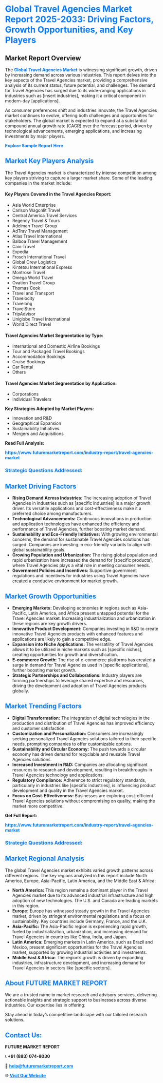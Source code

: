 <h1 style="color: #007BFF;">Global Travel Agencies Market Report 2025-2033: Driving Factors, Growth Opportunities, and Key Players</h1>

<section id="overview">
<h2>Market Report Overview</h2>
<p>The <a href="https://www.futuremarketreport.com/industry-report/travel-agencies-market" style="color: #007BFF; text-decoration: none;"><strong>Global Travel Agencies Market</strong></a> is witnessing significant growth, driven by increasing demand across various industries. This report delves into the key aspects of the Travel Agencies market, providing a comprehensive analysis of its current status, future potential, and challenges. The demand for Travel Agencies has surged due to its wide-ranging applications in industries such as [insert industries], making it a critical component in modern-day [applications].</p>
<p>As consumer preferences shift and industries innovate, the Travel Agencies market continues to evolve, offering both challenges and opportunities for stakeholders. The global market is expected to expand at a substantial compound annual growth rate (CAGR) over the forecast period, driven by technological advancements, emerging applications, and increasing investments by major players.</p>
</section>

<section id="overview">
<p><a href="https://www.futuremarketreport.com/request-sample/reportId=64200" style="color: #007BFF; text-decoration: none;"><strong>Explore Sample Report Here</strong></a></p>
</section>

<section id="key-players">
<h2 style="color: #007BFF;">Market Key Players Analysis</h2>
<p>The Travel Agencies market is characterized by intense competition among key players striving to capture a larger market share. Some of the leading companies in the market include:</p>
<h4>Key Players Covered in the Travel Agencies Report:</h4>
<ul><li>Asia World Enterprise</li><li>Carlson Wagonlit Travel</li><li>Central America Travel Services</li><li>Regency Travel &amp; Tours</li><li>Adelman Travel Group</li><li>AdTrav Travel Management</li><li>Atlas Travel International</li><li>Balboa Travel Management</li><li>Cain Travel</li><li>Expedia</li><li>Frosch International Travel</li><li>Global Crew Logistics</li><li>Kintetsu International Express</li><li>Montrose Travel</li><li>Omega World Travel</li><li>Ovation Travel Group</li><li>Thomas Cook</li><li>Travel and Transport</li><li>Travelocity</li><li>Travelong</li><li>TravelStore</li><li>TripAdvisor</li><li>Uniglobe Travel International</li><li>World Direct Travel</li></ul>
<h4>Travel Agencies Market Segmentation by Type:</h4>
<ul><li>International and Domestic Airline Bookings</li><li>Tour and Packaged Travel Bookings</li><li>Accommodation Bookings</li><li>Cruise Bookings</li><li>Car Rental</li><li>Others</li></ul>

<h4>Travel Agencies Market Segmentation by Application:</h4>
<ul><li>Corporations</li><li>Individual Travelers</li></ul>
<p><strong>Key Strategies Adopted by Market Players:</strong></p>
<ul>
<li>Innovation and R&D</li>
<li>Geographical Expansion</li>
<li>Sustainability Initiatives</li>
<li>Mergers and Acquisitions</li>
</ul>
</section>

<section>
<p><strong>Read Full Analysis: </strong></p><a href="https://www.futuremarketreport.com/industry-report/travel-agencies-market" style="color: #007BFF; text-decoration: none;"><strong>https://www.futuremarketreport.com/industry-report/travel-agencies-market</strong></a>
<h3 style="color: #007BFF;">Strategic Questions Addressed:</h3>
</section>

<section id="driving-factors">
<h2 style="color: #007BFF;">Market Driving Factors</h2>
<ul>
<li><strong>Rising Demand Across Industries:</strong> The increasing adoption of Travel Agencies in industries such as [specific industries] is a major growth driver. Its versatile applications and cost-effectiveness make it a preferred choice among manufacturers.</li>
<li><strong>Technological Advancements:</strong> Continuous innovations in production and application technologies have enhanced the efficiency and performance of Travel Agencies, further boosting market demand.</li>
<li><strong>Sustainability and Eco-Friendly Initiatives:</strong> With growing environmental concerns, the demand for sustainable Travel Agencies solutions has surged. Companies are investing in eco-friendly variants to align with global sustainability goals.</li>
<li><strong>Growing Population and Urbanization:</strong> The rising global population and rapid urbanization have increased the demand for [specific products], where Travel Agencies plays a vital role in meeting consumer needs.</li>
<li><strong>Government Policies and Incentives:</strong> Supportive government regulations and incentives for industries using Travel Agencies have created a conducive environment for market growth.</li>
</ul>
</section>

<section id="growth-opportunities">
<h2 style="color: #007BFF;">Market Growth Opportunities</h2>
<ul>
<li><strong>Emerging Markets:</strong> Developing economies in regions such as Asia-Pacific, Latin America, and Africa present untapped potential for the Travel Agencies market. Increasing industrialization and urbanization in these regions are key growth drivers.</li>
<li><strong>Innovative Product Development:</strong> Companies investing in R&D to create innovative Travel Agencies products with enhanced features and applications are likely to gain a competitive edge.</li>
<li><strong>Expansion into Niche Applications:</strong> The versatility of Travel Agencies allows it to be utilized in niche markets such as [specific niches], creating opportunities for growth and diversification.</li>
<li><strong>E-commerce Growth:</strong> The rise of e-commerce platforms has created a surge in demand for Travel Agencies used in [specific applications], further boosting market growth.</li>
<li><strong>Strategic Partnerships and Collaborations:</strong> Industry players are forming partnerships to leverage shared expertise and resources, driving the development and adoption of Travel Agencies products globally.</li>
</ul>
</section>

<section id="trending-factors">
<h2 style="color: #007BFF;">Market Trending Factors</h2>
<ul>
<li><strong>Digital Transformation:</strong> The integration of digital technologies in the production and distribution of Travel Agencies has improved efficiency and customer satisfaction.</li>
<li><strong>Customization and Personalization:</strong> Consumers are increasingly seeking personalized Travel Agencies solutions tailored to their specific needs, prompting companies to offer customizable options.</li>
<li><strong>Sustainability and Circular Economy:</strong> The push towards a circular economy has driven demand for recyclable and reusable Travel Agencies solutions.</li>
<li><strong>Increased Investment in R&D:</strong> Companies are allocating significant resources to research and development, resulting in breakthroughs in Travel Agencies technology and applications.</li>
<li><strong>Regulatory Compliance:</strong> Adherence to strict regulatory standards, particularly in industries like [specific industries], is influencing product development and quality in the Travel Agencies market.</li>
<li><strong>Focus on Cost-Effectiveness:</strong> Businesses are exploring cost-efficient Travel Agencies solutions without compromising on quality, making the market more competitive.</li>
</ul>
</section>

<section>
<p><strong>Get Full Report: </strong></p><a href="https://www.futuremarketreport.com/industry-report/travel-agencies-market" style="color: #007BFF; text-decoration: none;"><strong>https://www.futuremarketreport.com/industry-report/travel-agencies-market</strong></a>
<h3 style="color: #007BFF;">Strategic Questions Addressed:</h3>
</section>


<section id="regional-analysis">
<h2 style="color: #007BFF;">Market Regional Analysis</h2>
<p>The global Travel Agencies market exhibits varied growth patterns across different regions. The key regions analyzed in this report include North America, Europe, Asia-Pacific, Latin America, and the Middle East & Africa:</p>
<ul>
<li><strong>North America:</strong> This region remains a dominant player in the Travel Agencies market due to its advanced industrial infrastructure and high adoption of new technologies. The U.S. and Canada are leading markets in this region.</li>
<li><strong>Europe:</strong> Europe has witnessed steady growth in the Travel Agencies market, driven by stringent environmental regulations and a focus on sustainability. Key countries include Germany, France, and the U.K.</li>
<li><strong>Asia-Pacific:</strong> The Asia-Pacific region is experiencing rapid growth, fueled by industrialization, urbanization, and increasing demand for Travel Agencies in countries like China, India, and Japan.</li>
<li><strong>Latin America:</strong> Emerging markets in Latin America, such as Brazil and Mexico, present significant opportunities for the Travel Agencies market, supported by growing industrial activities and investments.</li>
<li><strong>Middle East & Africa:</strong> The region’s growth is driven by expanding industries, infrastructure development, and increasing demand for Travel Agencies in sectors like [specific sectors].</li>
</ul>
</section>

<footer>
<h2 style="color: #007BFF;">About FUTURE MARKET REPORT</h2>
<p>We are a trusted name in market research and advisory services, delivering actionable insights and strategic support to businesses across diverse industries. Our expertise lies in offering:</p>

<p>Stay ahead in today’s competitive landscape with our tailored research solutions.</p>

<h2 style="color: #007BFF;">Contact Us:</h2>
<p><strong>FUTURE MARKET REPORT</strong></p>
<p>📞 <strong>+91 (883) 074-8030</strong></p>
<p>📧 <strong><a href="mailto:help@futuremarketreport.com" style="color: #007BFF;">help@futuremarketreport.com</a></strong></p>
<p>🌐 <strong><a href="https://www.futuremarketreport.com/" style="color: #007BFF;">Visit Our Website</a></strong></p>
</footer>